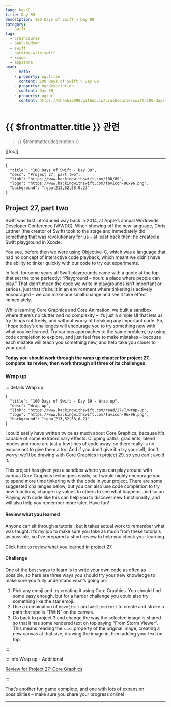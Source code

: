 ```yaml
---
lang: ko-KR
title: Day 89
description: 100 Days of Swift > Day 89
category:
  - Swift
tag: 
  - crashcourse
  - paul-hudson
  - swift
  - hacking-with-swift
  - xcode
  - appstore
head:
  - - meta:
    - property: og:title
      content: 100 Days of Swift > Day 89
    - property: og:description
      content: Day 89
    - property: og:url
      content: https://chanhi2000.github.io/crashcourse/swift/100-days-of-swift/89.html
---
```


# {{ $frontmatter.title }} 관련

> {{ $frontmatter.description }}

[[toc]]

---

```component VPCard
{
  "title": "100 Days of Swift - Day 89",
  "desc": "Project 27, part two",
  "link": "https://www.hackingwithswift.com/100/89",
  "logo": "https://www.hackingwithswift.com/favicon-96x96.png",
  "background": "rgba(213,52,58,0.2)"
}
```

## Project 27, part two

Swift was first introduced way back in 2014, at Apple’s annual Worldwide Developer Conference (WWDC). When showing off the new language, Chris Lattner (the creator of Swift) took to the stage and immediately did something that was revolutionary for us – at least back then: he created a Swift playground in Xcode.

You see, before then we were using Objective-C, which was a language that had no concept of interactive code playback, which meant we didn’t have the ability to tinker quickly with our code to try out experiments.

In fact, for some years all Swift playgrounds came with a quote at the top that set the tone perfectly: “Playground – noun: a place where people can play.” That didn’t mean the code we write in playgrounds isn’t important or serious, just that it’s built in an environment where tinkering is actively encouraged – we can make one small change and see it take effect immediately.

While learning Core Graphics and Core Animation, we built a sandbox where there’s no clutter and no complexity – it’s just a simple UI that lets us try things out freely, and without worry of breaking any important code. So, I hope today’s challenges will encourage you to try something new with what you’ve learned. Try various approaches to the same problem, try using code completion to explore, and just feel free to make mistakes – because each mistake will teach you something new, and help take you closer to your goal.

__Today you should work through the wrap up chapter for project 27, complete its review, then work through all three of its challenges.__

### Wrap up

::: details Wrap up

```component VPCard
{
  "title": "100 Days of Swift - Day 89 - Wrap up",
  "desc": "Wrap up",
  "link": "https://www.hackingwithswift.com/read/27/7/wrap-up",
  "logo": "https://www.hackingwithswift.com/favicon-96x96.png",
  "background": "rgba(213,52,58,0.2)"
}
```

<VidStack src="youtube/Q2-mywgrF7I" />

I could easily have written twice as much about Core Graphics, because it's capable of some extraordinary effects. Clipping paths, gradients, blend modes and more are just a few lines of code away, so there really is no excuse not to give them a try! And if you don't give it a try yourself, don't worry: we'll be drawing with Core Graphics in project 29, so you can't avoid it.

This project has given you a sandbox where you can play around with various Core Graphics techniques easily, so I would highly encourage you to spend more time tinkering with the code in your project. There are some suggested challenges below, but you can also use code completion to try new functions, change my values to others to see what happens, and so on. Playing with code like this can help you to discover new functionality, and will also help you remember more later. Have fun!

#### Review what you learned

Anyone can sit through a tutorial, but it takes actual work to remember what was taught. It’s my job to make sure you take as much from these tutorials as possible, so I’ve prepared a short review to help you check your learning.

[Click here to review what you learned in project 27.][project-27-core-graphics]

#### Challenge

One of the best ways to learn is to write your own code as often as possible, so here are three ways you should try your new knowledge to make sure you fully understand what’s going on:

1. Pick any emoji and try creating it using Core Graphics. You should find some easy enough, but for a harder challenge you could also try something like the star emoji.
2. Use a combination of `move(to:)` and `addLine(to:)` to create and stroke a path that spells “TWIN” on the canvas.
3. Go back to project 3 and change the way the selected image is shared so that it has some rendered text on top saying “From Storm Viewer”. This means reading the `size` property of the original image, creating a new canvas at that size, drawing the image in, then adding your text on top.

:::

::: info Wrap up - Additional

[Review for Project 27: Core Graphics][project-27-core-graphics]

:::

That’s another fun game complete, and one with lots of expansion possibilities – make sure you share your progress online!

---

<TagLinks />

[project-27-core-graphics]: https://www.hackingwithswift.com/review/hws/project-27-core-graphics